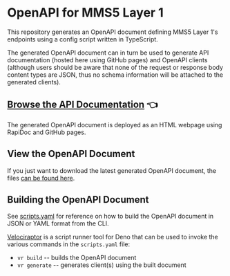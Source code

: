 # OpenAPI for MMS5 Layer 1

This repository generates an OpenAPI document defining MMS5 Layer 1's endpoints using a config script written in TypeScript.

The generated OpenAPI document can in turn be used to generate API documentation (hosted here using GitHub pages) and OpenAPI clients (although users should be aware that none of the request or response body content types are JSON, thus no schema information will be attached to the generated clients).

## [Browse the API Documentation](https://www.openmbee.org/mms5-layer1-openapi/) 👈

The generated OpenAPI document is deployed as an HTML webpage using RapiDoc and GitHub pages.


## View the OpenAPI Document

If you just want to download the latest generated OpenAPI document, the files [can be found here](https://github.com/Open-MBEE/mms5-layer1-openapi/tree/build/docs/build).


## Building the OpenAPI Document

See [scripts.yaml](./scripts.yaml) for reference on how to build the OpenAPI document in JSON or YAML format from the CLI.

[Velociraptor](https://velociraptor.run/) is a script runner tool for Deno that can be used to invoke the various commands in the `scripts.yaml` file:
 - `vr build` -- builds the OpenAPI document
 - `vr generate` -- generates client(s) using the built document
